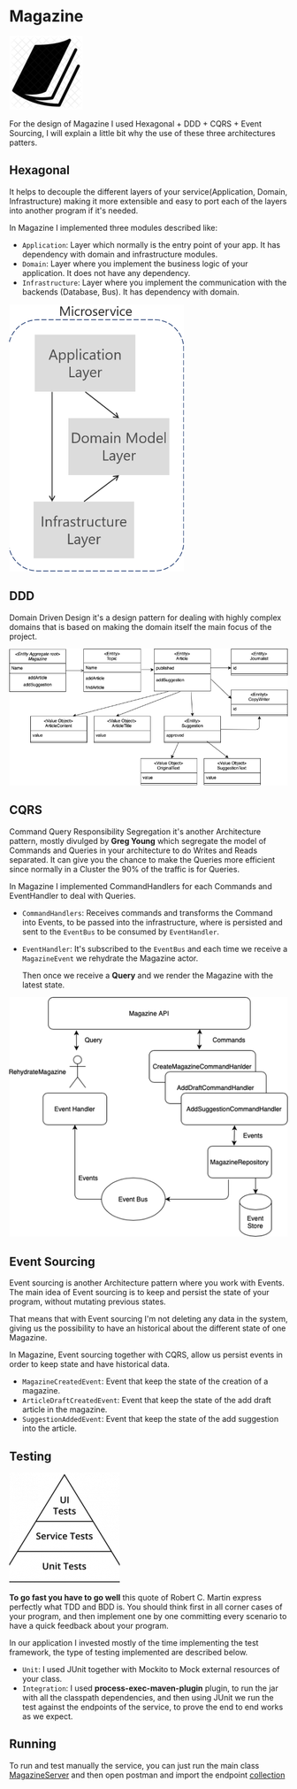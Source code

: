 # Magazine
![My image](img/magazine.png)

For the design of Magazine I used Hexagonal + DDD + CQRS + Event Sourcing, I will explain a little bit why the use of these three architectures patters.

## Hexagonal

It helps to decouple the different layers of your service(Application, Domain, Infrastructure) making it more extensible and easy to port each of the layers into another program if it's needed.

In Magazine I implemented three modules described like:

* ```Application```: Layer which normally is the entry point of your app. It has dependency with domain and infrastructure modules.
* ```Domain```: Layer where you implement the business logic of your application. It does not have any dependency.
* ```Infrastructure```: Layer where you implement the communication with the backends (Database, Bus). It has dependency with domain.

![My image](img/ddd.png)
## DDD

Domain Driven Design it's a design pattern for dealing with highly complex domains that is based on making the domain itself the main focus of the project.

![My image](img/ddd_diagram.png)

## CQRS

Command Query Responsibility Segregation it's another Architecture pattern, mostly divulged by **Greg Young** which segregate the model of Commands and Queries
in your architecture to do Writes and Reads separated. It can give you the chance to make the Queries more efficient since normally in a Cluster the 90% of the traffic
is for Queries.
 
In Magazine I implemented CommandHandlers for each Commands and EventHandler to deal with Queries.

* ```CommandHandlers```: Receives commands and transforms the Command into Events, to be passed into the infrastructure,
  where is persisted and sent to the ```EventBus``` to be consumed by ```EventHandler```.
* ```EventHandler```: It's subscribed to the ```EventBus``` and each time we receive a ```MagazineEvent```
  we rehydrate the Magazine actor. 
  
    Then once we receive a **Query** and we render the Magazine with the latest state.

![My image](img/cqrs.png)


## Event Sourcing

Event sourcing is another Architecture pattern where you work with Events. The main idea of Event sourcing is to keep and persist the state of your program, without mutating previous states.

That means that with Event sourcing I'm not deleting any data in the system, giving us the possibility to have an historical about the different state of one Magazine.

In Magazine, Event sourcing together with CQRS, allow us persist events in order to keep state and have historical data.

* ```MagazineCreatedEvent```: Event that keep the state of the creation of a magazine.
* ```ArticleDraftCreatedEvent```: Event that keep the state of the add draft article in the magazine.
* ```SuggestionAddedEvent```: Event that keep the state of the add suggestion into the article.


## Testing

![My image](img/testPyramid.png)

**To go fast you have to go well** this quote of Robert C. Martin express perfectly what TDD and BDD is. You should think first in all corner cases of your program, and then implement
one by one committing every scenario to have a quick feedback about your program.

In our application I invested mostly of the time implementing the test framework, the type of testing implemented are described below.

* ```Unit```: I used JUnit together with Mockito to Mock external resources of your class.
* ```Integration```: I used **process-exec-maven-plugin** plugin, to run the jar with all the classpath dependencies, 
and then using JUnit we run the test against the endpoints of the service, to prove the end to end works as we expect.
  
## Running

To run and test manually the service, you can just run the main class [MagazineServer](App/src/main/kotlin/com/politrons/resources/MagazineServer.kt)
 and then open postman and import the endpoint [collection](postman/Magazine.postman_collection.json)